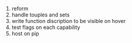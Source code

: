 1. reform
2. handle touples and sets
3. write function discription to be visible on hover
4. test flags on each capability
5. host on pip
